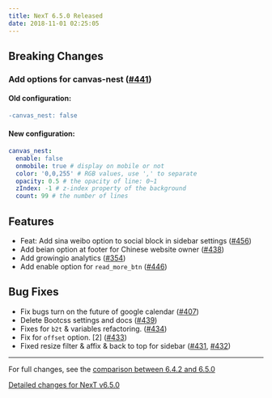 ```yaml
---
title: NexT 6.5.0 Released
date: 2018-11-01 02:25:05 
---
```


## Breaking Changes

### Add options for canvas-nest ([#441](https://github.com/theme-next/issue/441))

#### Old configuration:

```diff
-canvas_nest: false 
```
#### New configuration:

```yml
canvas_nest:
  enable: false
  onmobile: true # display on mobile or not
  color: '0,0,255' # RGB values, use ',' to separate
  opacity: 0.5 # the opacity of line: 0~1
  zIndex: -1 # z-index property of the background
  count: 99 # the number of lines
```

## Features

- Feat: Add sina weibo option to social block in sidebar settings ([#456](https://github.com/theme-next/issue/456))
- Add beian option at footer for Chinese website owner ([#438](https://github.com/theme-next/issue/438))
- Add growingio analytics ([#354](https://github.com/theme-next/issue/354))
- Add enable option for `read_more_btn` ([#446](https://github.com/theme-next/issue/446))

## Bug Fixes

- Fix bugs turn on the future of google calendar ([#407](https://github.com/theme-next/issue/407))
- Delete Bootcss settings and docs ([#439](https://github.com/theme-next/issue/439))
- Fixes for `b2t` & variables refactoring. ([#434](https://github.com/theme-next/issue/434))
- Fix for `offset` option. [2] ([#433](https://github.com/theme-next/issue/433))
- Fixed resize filter & affix & back to top for sidebar ([#431](https://github.com/theme-next/issue/431), [#432](https://github.com/theme-next/issue/432))

***

For full changes, see the [comparison between 6.4.2 and 6.5.0](https://github.com/theme-next/hexo-theme-next/compare/v6.4.2...v6.5.0)

[Detailed changes for NexT v6.5.0](https://github.com/theme-next/hexo-theme-next/releases/tag/v6.5.0)
